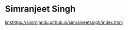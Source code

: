# Simranjeet Singh
[link](https://simrnjandu.github.io/simranjeetsingh/index.html)https://simrnjandu.github.io/simranjeetsingh/index.html

